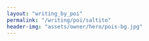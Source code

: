 ```yaml
---
layout: "writing_by_poi"
permalink: "/writing/poi/saltito"
header-img: "assets/owner/hero/pois-bg.jpg"
---
```

